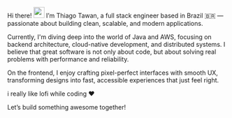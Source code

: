 Hi there! <img src="https://emojis.slackmojis.com/emojis/images/1536351075/4594/blob-wave.gif" width="25"/>
I’m Thiago Tawan, a full stack engineer based in Brazil 🇧🇷 — passionate about building clean, scalable, and modern applications.

Currently, I'm diving deep into the world of Java and AWS, focusing on backend architecture, cloud-native development, and distributed systems. I believe that great software is not only about code, but about solving real problems with performance and reliability.

On the frontend, I enjoy crafting pixel-perfect interfaces with smooth UX, transforming designs into fast, accessible experiences that just feel right.

i really like lofi while coding ❤️

Let’s build something awesome together!
